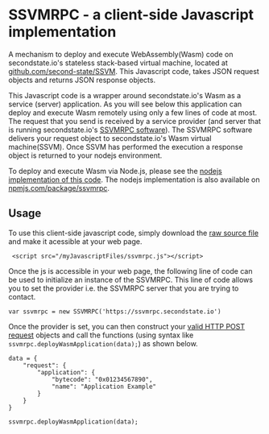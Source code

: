 # SSVMRPC - a client-side Javascript implementation

A mechanism to deploy and execute WebAssembly(Wasm) code on secondstate.io's stateless stack-based virtual machine, located at [github.com/second-state/SSVM](https://github.com/second-state/SSVM). This Javascript code, takes JSON request objects and returns JSON response objects. 

This Javascript code is a wrapper around secondstate.io's Wasm as a service (server) application. As you will see below this application can deploy and execute Wasm remotely using only a few lines of code at most. The request that you send is received by a service provider (and server that is running secondstate.io's [SSVMRPC software](https://github.com/second-state/SSVMRPC)). The SSVMRPC software delivers your request object to secondstate.io's Wasm virtual machine(SSVM). Once SSVM has performed the execution a response object is returned to your nodejs environment.

To deploy and execute Wasm via Node.js, please see the [nodejs implementation of this code](https://raw.githubusercontent.com/second-state/SSVMRPC/master/nodejs/ssvmrpc.js). The nodejs implementation is also available on [npmjs.com/package/ssvmrpc](https://www.npmjs.com/package/ssvmrpc).

## Usage

To use this client-side javascript code, simply download the [raw source file](https://raw.githubusercontent.com/second-state/SSVMRPC/master/javascript/ssvmrpc.js) and make it acessible at your web page.
```
 <script src="/myJavascriptFiles/ssvmrpc.js"></script>
 ```
Once the js is accessible in your web page, the following line of code can be used to initialize an instance of the SSVMRPC. This line of code allows you to set the provider i.e. the SSVMRPC server that you are trying to contact.
```
var ssvmrpc = new SSVMRPC('https://ssvmrpc.secondstate.io')
```
Once the provider is set, you can then construct your [valid HTTP POST request](https://github.com/second-state/SSVMRPC/blob/master/documentation/specifications/http_post_specification.md) objects and call the functions (using syntax like `ssvmrpc.deployWasmApplication(data);`) as shown below.
```
data = {
	"request": {
		"application": {
			"bytecode": "0x01234567890",
			"name": "Application Example"
		}
	}
}

```

```
ssvmrpc.deployWasmApplication(data);
```
